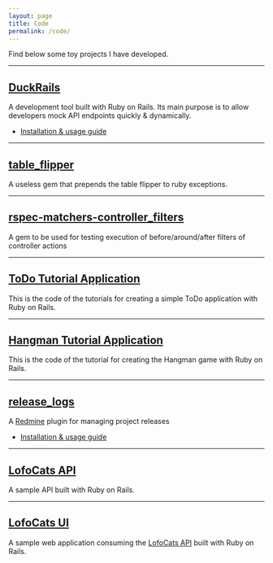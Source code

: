 ```yaml
---
layout: page
title: Code
permalink: /code/
---
```


Find below some toy projects I have developed.

---

## [DuckRails](https://github.com/iridakos/duckrails)

A development tool built with Ruby on Rails. Its main purpose is to allow developers mock API endpoints quickly & dynamically.

- [Installation & usage guide]()

---

## [table_flipper](https://github.com/iridakos/table_flipper)

A useless gem that prepends the table flipper to ruby exceptions.

---

## [rspec-matchers-controller_filters](https://github.com/iridakos/rspec-matchers-controller_filters)

A gem to be used for testing execution of before/around/after filters of controller actions

---

## [ToDo Tutorial Application](https://github.com/iridakos/todo)

This is the code of the tutorials for creating a simple ToDo application with Ruby on Rails.

---

## [Hangman Tutorial Application](https://github.com/iridakos/hangman)

This is the code of the tutorial for creating the Hangman game with Ruby on Rails.

---

## [release_logs](https://github.com/iridakos/release_logs)

A [Redmine](http://www.redmine.org/) plugin for managing project releases

- [Installation & usage guide](http://www.arubystory.com/p/redmine-release-logs-getting-started.html)

---

## [LofoCats API](https://github.com/iridakos/lofocats_api)

A sample API built with Ruby on Rails.

---

## [LofoCats UI](https://github.com/iridakos/lofocats_ui)

A sample web application consuming the [LofoCats API](https://github.com/iridakos/lofocats_api) built with Ruby on Rails.
